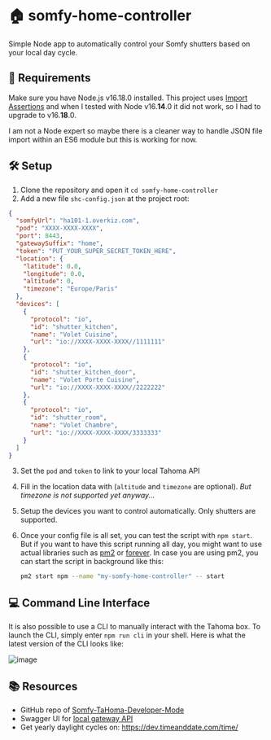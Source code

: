 # 🏠 somfy-home-controller

Simple Node app to automatically control your Somfy shutters based on your local day cycle.

## 🧰 Requirements

Make sure you have Node.js v16.18.0 installed. This project uses [Import Assertions](https://nodejs.org/api/esm.html#json-modules) and when I tested with Node v16.**14**.0 it did not work, so I had to upgrade to v16.**18**.0.

I am not a Node expert so maybe there is a cleaner way to handle JSON file import within an ES6 module but this is working for now.

## 🛠️ Setup

1. Clone the repository and open it `cd somfy-home-controller`
2. Add a new file `shc-config.json` at the project root:
```json
{
  "somfyUrl": "ha101-1.overkiz.com",
  "pod": "XXXX-XXXX-XXXX",
  "port": 8443,
  "gatewaySuffix": "home",
  "token": "PUT_YOUR_SUPER_SECRET_TOKEN_HERE",
  "location": {
    "latitude": 0.0,
    "longitude": 0.0,
    "altitude": 0,
    "timezone": "Europe/Paris"
  },
  "devices": [
    {
      "protocol": "io",
      "id": "shutter_kitchen",
      "name": "Volet Cuisine",
      "url": "io://XXXX-XXXX-XXXX//1111111"
    },
    {
      "protocol": "io",
      "id": "shutter_kitchen_door",
      "name": "Volet Porte Cuisine",
      "url": "io://XXXX-XXXX-XXXX//2222222"
    },
    {
      "protocol": "io",
      "id": "shutter_room",
      "name": "Volet Chambre",
      "url": "io://XXXX-XXXX-XXXX/3333333"
    }
  ]
}
```
3. Set the `pod` and `token` to link to your local Tahoma API
4. Fill in the location data with (`altitude` and `timezone` are optional). *But timezone is not supported yet anyway...*
5. Setup the devices you want to control automatically. Only shutters are supported.
6. Once your config file is all set, you can test the script with `npm start`. But if you want to have this script running all day, you might want to use actual libraries such as [pm2](https://www.npmjs.com/package/pm2) or [forever](https://www.npmjs.com/package/forever). In case you are using pm2, you can start the script in background like this:

    ```bash
    pm2 start npm --name "my-somfy-home-controller" -- start 
    ```

## 💻 Command Line Interface

It is also possible to use a CLI to manually interact with the Tahoma box.
To launch the CLI, simply enter `npm run cli` in your shell.
Here is what the latest version of the CLI looks like:

![image](https://github.com/Coko7/somfy-home-controller/assets/91132775/6d2fcec0-5411-46cd-b73c-887b42ac2791)

## 📚 Resources

- GitHub repo of [Somfy-TaHoma-Developer-Mode](https://github.com/Somfy-Developer/Somfy-TaHoma-Developer-Mode)
- Swagger UI for [local gateway API](https://somfy-developer.github.io/Somfy-TaHoma-Developer-Mode/)
- Get yearly daylight cycles on: https://dev.timeanddate.com/time/
